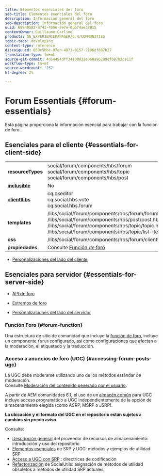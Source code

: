 ```yaml
---
title: Elementos esenciales del foro
seo-title: Elementos esenciales del foro
description: Información general del foro
seo-description: Información general del foro
uuid: 68849582-8742-40be-9e7e-0b574ae38815
contentOwner: Guillaume Carlino
products: SG_EXPERIENCEMANAGER/6.4/COMMUNITIES
topic-tags: developing
content-type: reference
discoiquuid: 059c5bbe-07eb-4873-8157-2196df887b27
translation-type: tm+mt
source-git-commit: 4d64494dff34108d32e060a96209df697b2ce11f
workflow-type: tm+mt
source-wordcount: '257'
ht-degree: 2%

---
```



# Forum Essentials {#forum-essentials}

Esta página proporciona la información esencial para trabajar con la función de foro.

## Esenciales para el cliente {#essentials-for-client-side}

<table> 
 <tbody>
  <tr>
   <td> <strong>resourceTypes</strong></td> 
   <td>social/forum/components/hbs/forum<br /> social/forum/components/hbs/topic<br /> social/forum/components/hbs/post</td> 
  </tr>
  <tr>
   <td> <a href="scf.md#add-or-include-a-communities-component"><strong>inclusible</strong></a></td> 
   <td>No</td> 
  </tr>
  <tr>
   <td> <a href="clientlibs.md"><strong>clientllibs</strong></a></td> 
   <td>cq.ckeditor<br /> cq.social.hbs.vote<br /> cq.social.hbs.forum</td> 
  </tr>
  <tr>
   <td> <strong>templates</strong></td> 
   <td> /libs/social/forum/components/hbs/forum/forum.hbs<br /> /libs/social/forum/components/hbs/post/post.hbs<br /> /libs/social/forum/components/hbs/topic/topic.hbs<br /> /libs/social/forum/components/hbs/topic/list-item.hbs<br /> </td> 
  </tr>
  <tr>
   <td> <strong>css</strong></td> 
   <td> /libs/social/forum/components/hbs/forum/clientlibs/forum.css</td> 
  </tr>
  <tr>
   <td><strong> propiedades</strong></td> 
   <td>Consulte <a href="forum.md">Función de foro</a></td> 
  </tr>
 </tbody>
</table>

* [Personalizaciones del lado del cliente](client-customize.md)

## Esenciales para servidor {#essentials-for-server-side}

* [API de foro](https://helpx.adobe.com/experience-manager/6-4/sites/developing/using/reference-materials/javadoc/com/adobe/cq/social/forum/client/api/package-summary.html)

* [Extremos de foro](https://helpx.adobe.com/experience-manager/6-4/sites/developing/using/reference-materials/javadoc/com/adobe/cq/social/forum/client/endpoints/package-summary.html)

* [Personalizaciones del lado del servidor](server-customize.md)

### Función Foro {#forum-function}

Una estructura de sitio de comunidad que incluye la [función de foro](functions.md#forum-function), incluye un componente `forum` configurado, así como configuraciones que afectan a la moderación, el etiquetado y la traducción.

### Acceso a anuncios de foro (UGC) {#accessing-forum-posts-ugc}

La UGC debe moderarse utilizando uno de los métodos estándar de moderación.\
Consulte [Moderación del contenido generado por el usuario](moderate-ugc.md).

A partir de AEM comunidades 6.1, el uso de un [almacén común](working-with-srp.md) para UGC incluye acceso programático a UGC independientemente de la opción de almacenamiento elegida (como ASRP, MSRP o JSRP).

**La ubicación y el formato del UGC en el repositorio están sujetos a cambios sin previo aviso**.

Consulte:

* [Descripción general](srp.md)  del proveedor de recursos de almacenamiento: introducción y uso del repositorio
* [Elementos esenciales](srp-and-ugc.md)  de SRP y UGC: métodos y ejemplos de utilidad SRP
* [Acceso a UGC con SRP](accessing-ugc-with-srp.md) : directrices de codificación
* [Refactorización](socialutils.md)  de SocialUtils: asignación de métodos de utilidad obsoletos a métodos de utilidad SRP actuales

